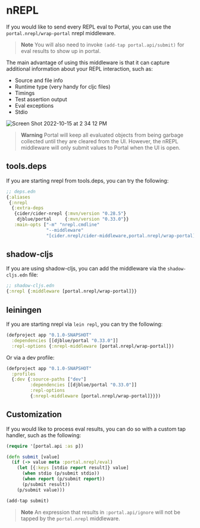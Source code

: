 # nREPL

If you would like to send every REPL eval to Portal, you can use the
`portal.nrepl/wrap-portal` nrepl middleware.

> **Note**
> You will also need to invoke `(add-tap portal.api/submit)` for eval
> results to show up in portal.

The main advantage of using this middleware is that it can capture additional
information about your REPL interaction, such as:

- Source and file info
- Runtime type (very handy for cljc files)
- Timings
- Test assertion output
- Eval exceptions
- Stdio

![Screen Shot 2022-10-15 at 2 34 12 PM](https://user-images.githubusercontent.com/1986211/196008409-4804c548-6203-4c53-93ab-625c0104d1c8.png)

> **Warning**
> Portal will keep all evaluated objects from being garbage
> collected until they are cleared from the UI. However, the nREPL middleware
> will only submit values to Portal when the UI is open.

## tools.deps

If you are starting nrepl from tools.deps, you can try the following:

```clojure
;; deps.edn
{:aliases
 {:nrepl
  {:extra-deps
   {cider/cider-nrepl {:mvn/version "0.28.5"}
    djblue/portal     {:mvn/version "0.33.0"}}
   :main-opts ["-m" "nrepl.cmdline"
               "--middleware"
               "[cider.nrepl/cider-middleware,portal.nrepl/wrap-portal]"]}}}
```

## shadow-cljs

If you are using shadow-cljs, you can add the middleware via the
`shadow-cljs.edn` file:

```clojure
;; shadow-cljs.edn
{:nrepl {:middleware [portal.nrepl/wrap-portal]}}
```

## leiningen

If you are starting nrepl via `lein repl`, you can try the following:

```clojure
(defproject app "0.1.0-SNAPSHOT"
  :dependencies [[djblue/portal "0.33.0"]]
  :repl-options {:nrepl-middleware [portal.nrepl/wrap-portal]})
```

Or via a dev profile:

```clojure
(defproject app "0.1.0-SNAPSHOT"
  :profiles
  {:dev {:source-paths ["dev"]
         :dependencies [[djblue/portal "0.33.0"]]
         :repl-options
         {:nrepl-middleware [portal.nrepl/wrap-portal]}}})
```

## Customization

If you would like to process eval results, you can do so with a custom tap
handler, such as the following:

```clojure
(require '[portal.api :as p])

(defn submit [value]
  (if (-> value meta :portal.nrepl/eval)
    (let [{:keys [stdio report result]} value]
      (when stdio (p/submit stdio))
      (when report (p/submit report))
      (p/submit result))
    (p/submit value)))

(add-tap submit)
```

> **Note**
> An expression that results in `:portal.api/ignore` will not be tapped
> by the `portal.nrepl` middleware.
